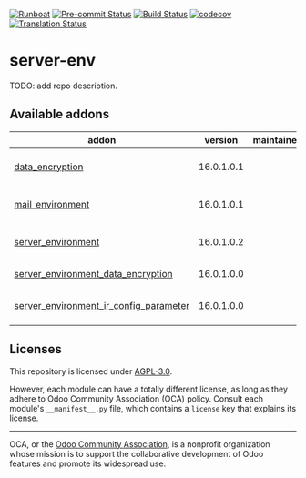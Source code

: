 
[![Runboat](https://img.shields.io/badge/runboat-Try%20me-875A7B.png)](https://runboat.odoo-community.org/builds?repo=OCA/server-env&target_branch=16.0)
[![Pre-commit Status](https://github.com/OCA/server-env/actions/workflows/pre-commit.yml/badge.svg?branch=16.0)](https://github.com/OCA/server-env/actions/workflows/pre-commit.yml?query=branch%3A16.0)
[![Build Status](https://github.com/OCA/server-env/actions/workflows/test.yml/badge.svg?branch=16.0)](https://github.com/OCA/server-env/actions/workflows/test.yml?query=branch%3A16.0)
[![codecov](https://codecov.io/gh/OCA/server-env/branch/16.0/graph/badge.svg)](https://codecov.io/gh/OCA/server-env)
[![Translation Status](https://translation.odoo-community.org/widgets/server-env-16-0/-/svg-badge.svg)](https://translation.odoo-community.org/engage/server-env-16-0/?utm_source=widget)

<!-- /!\ do not modify above this line -->

# server-env

TODO: add repo description.

<!-- /!\ do not modify below this line -->

<!-- prettier-ignore-start -->

[//]: # (addons)

Available addons
----------------
addon | version | maintainers | summary
--- | --- | --- | ---
[data_encryption](data_encryption/) | 16.0.1.0.1 |  | Store accounts and credentials encrypted by environment
[mail_environment](mail_environment/) | 16.0.1.0.1 |  | Configure mail servers with server_environment_files
[server_environment](server_environment/) | 16.0.1.0.2 |  | move some configurations out of the database
[server_environment_data_encryption](server_environment_data_encryption/) | 16.0.1.0.0 |  | Server Environment Data Encryption
[server_environment_ir_config_parameter](server_environment_ir_config_parameter/) | 16.0.1.0.0 |  | Override System Parameters from server environment file

[//]: # (end addons)

<!-- prettier-ignore-end -->

## Licenses

This repository is licensed under [AGPL-3.0](LICENSE).

However, each module can have a totally different license, as long as they adhere to Odoo Community Association (OCA)
policy. Consult each module's `__manifest__.py` file, which contains a `license` key
that explains its license.

----
OCA, or the [Odoo Community Association](http://odoo-community.org/), is a nonprofit
organization whose mission is to support the collaborative development of Odoo features
and promote its widespread use.
